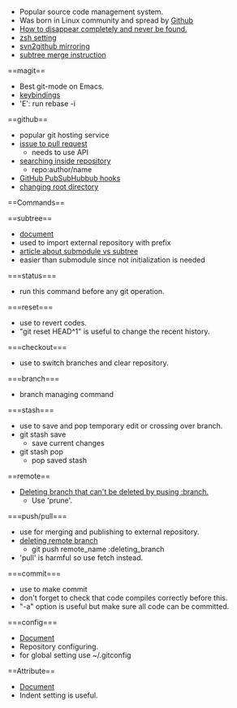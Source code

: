 * Popular source code management system.
* Was born in Linux community and spread by [Github](https://github.com/)
* [How to disappear completely and never be found.](http://d.hatena.ne.jp/ichhi/20110825/1314300975)
* [zsh setting](http://qiita.com/items/8d5a627d773758dd8078)
* [svn2github mirroring](http://svn2github.com/)
* [subtree merge instruction](https://help.github.com/articles/working-with-subtree-merge)

==magit==
* Best git-mode on Emacs.
* [keybindings](http://orthogonal.me/2012/06/23/magit-keybindings/)
* 'E': run rebase -i

==github==
* popular git hosting service
* [issue to pull request](http://stackoverflow.com/questions/4528869/how-do-you-attach-a-new-pull-request-to-an-existing-issue-on-github)
  * needs to use API
* [searching inside repository](http://stackoverflow.com/questions/3616221/search-code-inside-a-github-project)
  * repo:author/name
* [GitHub PubSubHubbub hooks](http://unknownplace.org/memo/2012/08/08/1/)
* [changing root directory](http://stackoverflow.com/questions/11764003/change-the-root-directory-of-a-git-repository)

==Commands==

==subtree==
* [document](https://github.com/git/git/blob/master/contrib/subtree/git-subtree.txt)
* used to import external repository with prefix
* [article about submodule vs subtree](http://blogs.atlassian.com/2013/05/alternatives-to-git-submodule-git-subtree/)
* easier than submodule since not initialization is needed

===status===
* run this command before any git operation.

===reset===
* use to revert codes.
* "git reset HEAD^1" is useful to change the recent history.

===checkout===
* use to switch branches and clear repository.

===branch===
* branch managing command

===stash===
* use to save and pop temporary edit or crossing over branch.
* git stash save
  * save current changes
* git stash pop
  * pop saved stash

==remote==
* [Deleting branch that can't be deleted by pusing :branch.](http://www.darkcoding.net/software/cleaning-up-old-git-branches/)
  * Use 'prune'.

===push/pull===
* use for merging and publishing to external repository.
* [deleting remote branch](http://at-aka.blogspot.jp/2010/06/git.html)
  * git push remote_name :deleting_branch
* 'pull' is harmful so use fetch instead.

===commit===
* use to make commit
* don't forget to check that code compiles correctly before this.
* "-a" option is useful but make sure all code can be committed.

===config===
* [Document](http://www.kernel.org/pub/software/scm/git/docs/git-config.html)
* Repository configuring.
* for global setting use ~/.gitconfig

==Attribute==
* [Document](http://www.kernel.org/pub/software/scm/git/docs/gitattributes.html)
* Indent setting is useful.